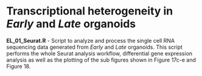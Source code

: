 # Transcriptional heterogeneity in *Early* and *Late* organoids

**EL_01_Seurat.R** - Script to analyze and process the single cell RNA sequencing data generated from *Early* and *Late* organoids. This script performs the whole Seurat analysis workflow, differential gene expression analysis as well as the plotting of the sub figures shown in Figure 17c-e and Figure 18.
